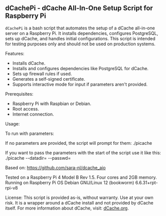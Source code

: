 dCachePi - dCache All-In-One Setup Script for Raspberry Pi
--------------------------------------------------------

`dCachePi` is a bash script that automates the setup of a dCache all-in-one server on a Raspberry Pi. It installs dependencies, configures PostgreSQL, sets up dCache, and handles initial configurations. This script is intended for testing purposes only and should not be used on production systems.

Features:
- Installs dCache.
- Installs and configures dependencies like PostgreSQL for dCache.
- Sets up firewall rules if used.
- Generates a self-signed certificate.
- Supports interactive mode for input if parameters aren't provided.

Prerequisites:
- Raspberry Pi with Raspbian or Debian.
- Root access.
- Internet connection.

Usage:

To run with parameters:

If no parameters are provided, the script will prompt for them:
./picache

If you want to pass the parameters with the start of the script use it like this:
./picache --datadir=<directory> --passwd=<password>

Based on: https://github.com/sara-nl/dcache_aio

Tested on a Raspberry Pi 4 Model B Rev 1.5. Four cores and 2GB memory.
Running on Raspberry Pi OS Debian GNU/Linux 12 (bookworm) 6.6.31+rpt-rpi-v8

License:
This script is provided as-is, without warranty. 
Use at your own risk. It is a wrapper around a dCache install and not provided by dCache itself.
For more information about dCache, visit: [dCache.org](https://www.dcache.org).
